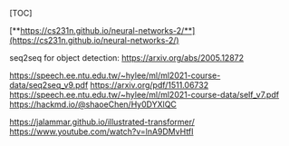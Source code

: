 [TOC]

[**https://cs231n.github.io/neural-networks-2/**](https://cs231n.github.io/neural-networks-2/)

seq2seq for object detection:
 https://arxiv.org/abs/2005.12872

https://speech.ee.ntu.edu.tw/~hylee/ml/ml2021-course-data/seq2seq_v9.pdf
https://arxiv.org/pdf/1511.06732
https://speech.ee.ntu.edu.tw/~hylee/ml/ml2021-course-data/self_v7.pdf
https://hackmd.io/@shaoeChen/Hy0DYXlQC

https://jalammar.github.io/illustrated-transformer/
https://www.youtube.com/watch?v=lnA9DMvHtfI
